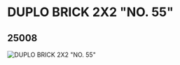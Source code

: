 # DUPLO BRICK 2X2 "NO. 55"
## 25008
![DUPLO BRICK 2X2 "NO. 55"](https://lc-www-live-s.legocdn.com/media/bricks/5/2/6136580.jpg)